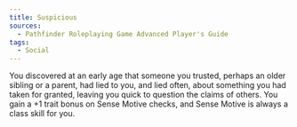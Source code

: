 ```yaml
---
title: Suspicious
sources:
  - Pathfinder Roleplaying Game Advanced Player's Guide
tags:
  - Social
---
```


You discovered at an early age that someone you trusted, perhaps an older sibling or a parent, had lied to you, and lied often, about something you had taken for granted, leaving you quick to question the claims of others. You gain a +1 trait bonus on Sense Motive checks, and Sense Motive is always a class skill for you.

